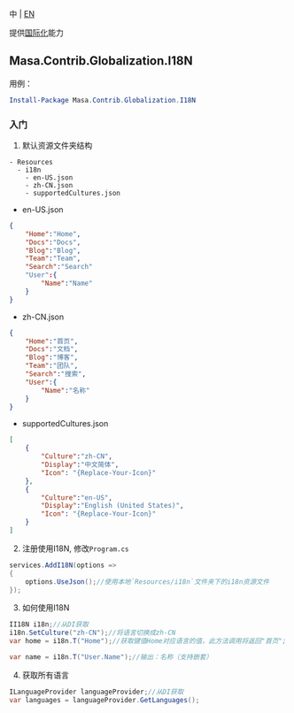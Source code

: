 中 | [EN](README.md)

提供[国际化](https://developer.mozilla.org/zh-CN/docs/Mozilla/Add-ons/WebExtensions/Internationalization)能力

## Masa.Contrib.Globalization.I18N

用例：

``` powershell
Install-Package Masa.Contrib.Globalization.I18N
```

### 入门

1. 默认资源文件夹结构

``` structure
- Resources
  - i18n
    - en-US.json
    - zh-CN.json
    - supportedCultures.json
```

* en-US.json

``` en-US.json
{
    "Home":"Home",
    "Docs":"Docs",
    "Blog":"Blog",
    "Team":"Team",
    "Search":"Search"
    "User":{
        "Name":"Name"
    }
}
```

* zh-CN.json

``` zh-CN.json
{
    "Home":"首页",
    "Docs":"文档",
    "Blog":"博客",
    "Team":"团队",
    "Search":"搜索",
    "User":{
        "Name":"名称"
    }
}
```

* supportedCultures.json

``` supportedCultures.json
[
    {
        "Culture":"zh-CN",
        "Display":"中文简体",
        "Icon": "{Replace-Your-Icon}"
    },
    {
        "Culture":"en-US",
        "Display":"English (United States)",
        "Icon": "{Replace-Your-Icon}"
    }
]
```

2. 注册使用I18N, 修改`Program.cs`

``` C#
services.AddI18N(options =>
{
    options.UseJson();//使用本地`Resources/i18n`文件夹下的i18n资源文件
});
```

3. 如何使用I18N

``` C#
II18N i18n;//从DI获取
i18n.SetCulture("zh-CN");//将语言切换成zh-CN
var home = i18n.T("Home");//获取键值Home对应语言的值，此方法调用将返回"首页";

var name = i18n.T("User.Name");//输出：名称（支持嵌套）
```

4. 获取所有语言

``` C#
ILanguageProvider languageProvider;//从DI获取
var languages = languageProvider.GetLanguages();
```